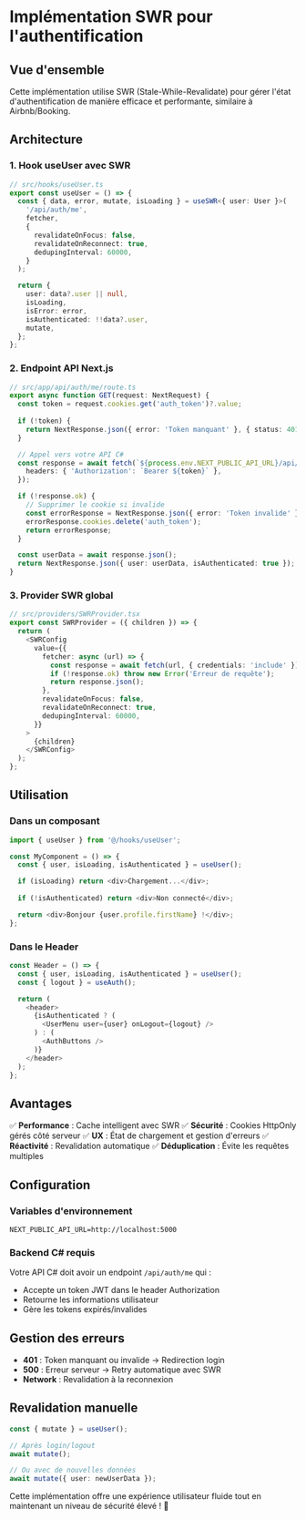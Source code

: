 # Implémentation SWR pour l'authentification

## Vue d'ensemble

Cette implémentation utilise SWR (Stale-While-Revalidate) pour gérer l'état d'authentification de manière efficace et performante, similaire à Airbnb/Booking.

## Architecture

### 1. **Hook useUser avec SWR**
```typescript
// src/hooks/useUser.ts
export const useUser = () => {
  const { data, error, mutate, isLoading } = useSWR<{ user: User }>(
    '/api/auth/me',
    fetcher,
    {
      revalidateOnFocus: false,
      revalidateOnReconnect: true,
      dedupingInterval: 60000,
    }
  );

  return {
    user: data?.user || null,
    isLoading,
    isError: error,
    isAuthenticated: !!data?.user,
    mutate,
  };
};
```

### 2. **Endpoint API Next.js**
```typescript
// src/app/api/auth/me/route.ts
export async function GET(request: NextRequest) {
  const token = request.cookies.get('auth_token')?.value;
  
  if (!token) {
    return NextResponse.json({ error: 'Token manquant' }, { status: 401 });
  }

  // Appel vers votre API C#
  const response = await fetch(`${process.env.NEXT_PUBLIC_API_URL}/api/auth/me`, {
    headers: { 'Authorization': `Bearer ${token}` },
  });

  if (!response.ok) {
    // Supprimer le cookie si invalide
    const errorResponse = NextResponse.json({ error: 'Token invalide' }, { status: 401 });
    errorResponse.cookies.delete('auth_token');
    return errorResponse;
  }

  const userData = await response.json();
  return NextResponse.json({ user: userData, isAuthenticated: true });
}
```

### 3. **Provider SWR global**
```typescript
// src/providers/SWRProvider.tsx
export const SWRProvider = ({ children }) => {
  return (
    <SWRConfig
      value={{
        fetcher: async (url) => {
          const response = await fetch(url, { credentials: 'include' });
          if (!response.ok) throw new Error('Erreur de requête');
          return response.json();
        },
        revalidateOnFocus: false,
        revalidateOnReconnect: true,
        dedupingInterval: 60000,
      }}
    >
      {children}
    </SWRConfig>
  );
};
```

## Utilisation

### Dans un composant
```typescript
import { useUser } from '@/hooks/useUser';

const MyComponent = () => {
  const { user, isLoading, isAuthenticated } = useUser();

  if (isLoading) return <div>Chargement...</div>;
  
  if (!isAuthenticated) return <div>Non connecté</div>;

  return <div>Bonjour {user.profile.firstName} !</div>;
};
```

### Dans le Header
```typescript
const Header = () => {
  const { user, isLoading, isAuthenticated } = useUser();
  const { logout } = useAuth();

  return (
    <header>
      {isAuthenticated ? (
        <UserMenu user={user} onLogout={logout} />
      ) : (
        <AuthButtons />
      )}
    </header>
  );
};
```

## Avantages

✅ **Performance** : Cache intelligent avec SWR
✅ **Sécurité** : Cookies HttpOnly gérés côté serveur
✅ **UX** : État de chargement et gestion d'erreurs
✅ **Réactivité** : Revalidation automatique
✅ **Déduplication** : Évite les requêtes multiples

## Configuration

### Variables d'environnement
```env
NEXT_PUBLIC_API_URL=http://localhost:5000
```

### Backend C# requis
Votre API C# doit avoir un endpoint `/api/auth/me` qui :
- Accepte un token JWT dans le header Authorization
- Retourne les informations utilisateur
- Gère les tokens expirés/invalides

## Gestion des erreurs

- **401** : Token manquant ou invalide → Redirection login
- **500** : Erreur serveur → Retry automatique avec SWR
- **Network** : Revalidation à la reconnexion

## Revalidation manuelle

```typescript
const { mutate } = useUser();

// Après login/logout
await mutate();

// Ou avec de nouvelles données
await mutate({ user: newUserData });
```

Cette implémentation offre une expérience utilisateur fluide tout en maintenant un niveau de sécurité élevé ! 🚀 